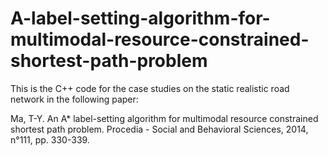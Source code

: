 # A-label-setting-algorithm-for-multimodal-resource-constrained-shortest-path-problem

This is the C++ code for the case studies on the static realistic road network in the following paper:

Ma, T-Y. An A* label-setting algorithm for multimodal resource constrained shortest path problem. Procedia - Social and Behavioral Sciences, 2014, n°111, pp. 330-339.
